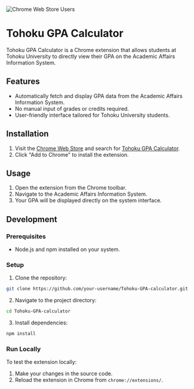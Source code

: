 ![Chrome Web Store Users](https://img.shields.io/chrome-web-store/users/agbmcohifheiailbnjmcnapjdnkehajf)
# Tohoku GPA Calculator

Tohoku GPA Calculator is a Chrome extension that allows students at Tohoku University to directly view their GPA on the Academic Affairs Information System.

## Features
- Automatically fetch and display GPA data from the Academic Affairs Information System.
- No manual input of grades or credits required.
- User-friendly interface tailored for Tohoku University students.

## Installation
1. Visit the [Chrome Web Store](https://chrome.google.com/webstore) and search for [Tohoku GPA Calculator](https://chromewebstore.google.com/detail/agbmcohifheiailbnjmcnapjdnkehajf?utm_source=item-share-cb).
2. Click "Add to Chrome" to install the extension.

## Usage
1. Open the extension from the Chrome toolbar.
2. Navigate to the Academic Affairs Information System.
3. Your GPA will be displayed directly on the system interface.

## Development
### Prerequisites
- Node.js and npm installed on your system.

### Setup
1. Clone the repository:
 ```bash
 git clone https://github.com/your-username/Tohoku-GPA-calculator.git
 ```
2. Navigate to the project directory:
 ```bash
 cd Tohoku-GPA-calculator
 ```
3. Install dependencies:
 ```bash
 npm install
 ```

### Run Locally
To test the extension locally:
1. Make your changes in the source code.
2. Reload the extension in Chrome from `chrome://extensions/`.
